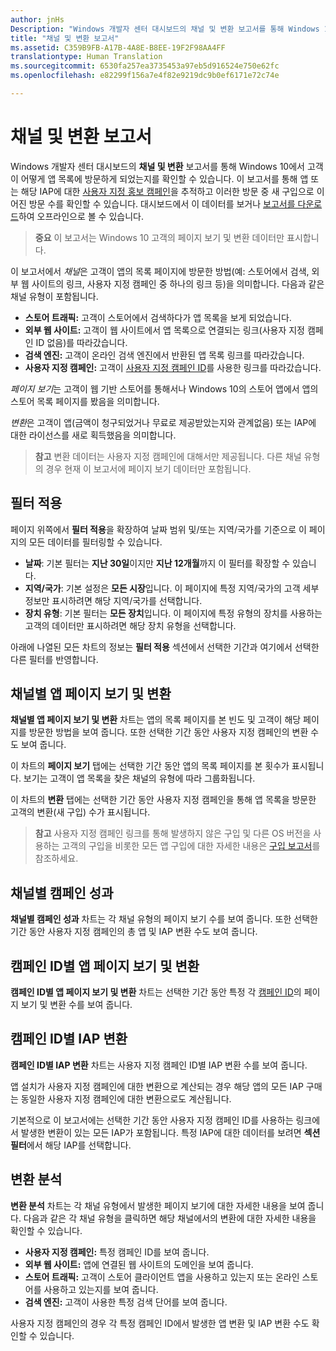 ```yaml
---
author: jnHs
Description: "Windows 개발자 센터 대시보드의 채널 및 변환 보고서를 통해 Windows 10에서 고객이 어떻게 앱 목록에 방문하게 되었는지를 확인할 수 있습니다."
title: "채널 및 변환 보고서"
ms.assetid: C359B9FB-A17B-4A8E-B8EE-19F2F98AA4FF
translationtype: Human Translation
ms.sourcegitcommit: 6530fa257ea3735453a97eb5d916524e750e62fc
ms.openlocfilehash: e82299f156a7e4f82e9219dc9b0ef6171e72c74e

---
```


# 채널 및 변환 보고서


Windows 개발자 센터 대시보드의 **채널 및 변환** 보고서를 통해 Windows 10에서 고객이 어떻게 앱 목록에 방문하게 되었는지를 확인할 수 있습니다. 이 보고서를 통해 앱 또는 해당 IAP에 대한 [사용자 지정 홍보 캠페인](create-a-custom-app-promotion-campaign.md)을 추적하고 이러한 방문 중 새 구입으로 이어진 방문 수를 확인할 수 있습니다. 대시보드에서 이 데이터를 보거나 [보고서를 다운로드](download-analytic-reports.md)하여 오프라인으로 볼 수 있습니다.

> **중요** 이 보고서는 Windows 10 고객의 페이지 보기 및 변환 데이터만 표시합니다.

 

이 보고서에서 *채널*은 고객이 앱의 목록 페이지에 방문한 방법(예: 스토어에서 검색, 외부 웹 사이트의 링크, 사용자 지정 캠페인 중 하나의 링크 등)을 의미합니다. 다음과 같은 채널 유형이 포함됩니다.

-   **스토어 트래픽:** 고객이 스토어에서 검색하다가 앱 목록을 보게 되었습니다.
-   **외부 웹 사이트:** 고객이 웹 사이트에서 앱 목록으로 연결되는 링크(사용자 지정 캠페인 ID 없음)를 따라갔습니다.
-   **검색 엔진:** 고객이 온라인 검색 엔진에서 반환된 앱 목록 링크를 따라갔습니다.
-   **사용자 지정 캠페인:** 고객이 [사용자 지정 캠페인 ID](create-a-custom-app-promotion-campaign.md)를 사용한 링크를 따라갔습니다.

*페이지 보기*는 고객이 웹 기반 스토어를 통해서나 Windows 10의 스토어 앱에서 앱의 스토어 목록 페이지를 봤음을 의미합니다.

*변환*은 고객이 앱(금액이 청구되었거나 무료로 제공받았는지와 관계없음) 또는 IAP에 대한 라이선스를 새로 획득했음을 의미합니다.

> **참고** 변환 데이터는 사용자 지정 캠페인에 대해서만 제공됩니다. 다른 채널 유형의 경우 현재 이 보고서에 페이지 보기 데이터만 포함됩니다.

 

## 필터 적용


페이지 위쪽에서 **필터 적용**을 확장하여 날짜 범위 및/또는 지역/국가를 기준으로 이 페이지의 모든 데이터를 필터링할 수 있습니다.

-   **날짜**: 기본 필터는 **지난 30일**이지만 **지난 12개월**까지 이 필터를 확장할 수 있습니다.
-   **지역/국가**: 기본 설정은 **모든 시장**입니다. 이 페이지에 특정 지역/국가의 고객 세부 정보만 표시하려면 해당 지역/국가를 선택합니다.
-   **장치 유형**: 기본 필터는 **모든 장치**입니다. 이 페이지에 특정 유형의 장치를 사용하는 고객의 데이터만 표시하려면 해당 장치 유형을 선택합니다.

아래에 나열된 모든 차트의 정보는 **필터 적용** 섹션에서 선택한 기간과 여기에서 선택한 다른 필터를 반영합니다.

## 채널별 앱 페이지 보기 및 변환


**채널별 앱 페이지 보기 및 변환** 차트는 앱의 목록 페이지를 본 빈도 및 고객이 해당 페이지를 방문한 방법을 보여 줍니다. 또한 선택한 기간 동안 사용자 지정 캠페인의 변환 수도 보여 줍니다.

이 차트의 **페이지 보기** 탭에는 선택한 기간 동안 앱의 목록 페이지를 본 횟수가 표시됩니다. 보기는 고객이 앱 목록을 찾은 채널의 유형에 따라 그룹화됩니다.

이 차트의 **변환** 탭에는 선택한 기간 동안 사용자 지정 캠페인을 통해 앱 목록을 방문한 고객의 변환(새 구입) 수가 표시됩니다.

> **참고** 사용자 지정 캠페인 링크를 통해 발생하지 않은 구입 및 다른 OS 버전을 사용하는 고객의 구입을 비롯한 모든 앱 구입에 대한 자세한 내용은 [구입 보고서](acquisitions-report.md)를 참조하세요.

 

## 채널별 캠페인 성과


**채널별 캠페인 성과** 차트는 각 채널 유형의 페이지 보기 수를 보여 줍니다. 또한 선택한 기간 동안 사용자 지정 캠페인의 총 앱 및 IAP 변환 수도 보여 줍니다.

## 캠페인 ID별 앱 페이지 보기 및 변환


**캠페인 ID별 앱 페이지 보기 및 변환** 차트는 선택한 기간 동안 특정 각 [캠페인 ID](create-a-custom-app-promotion-campaign.md)의 페이지 보기 및 변환 수를 보여 줍니다.

##  캠페인 ID별 IAP 변환


**캠페인 ID별 IAP 변환** 차트는 사용자 지정 캠페인 ID별 IAP 변환 수를 보여 줍니다.

앱 설치가 사용자 지정 캠페인에 대한 변환으로 계산되는 경우 해당 앱의 모든 IAP 구매는 동일한 사용자 지정 캠페인에 대한 변환으로도 계산됩니다.

기본적으로 이 보고서에는 선택한 기간 동안 사용자 지정 캠페인 ID를 사용하는 링크에서 발생한 변환이 있는 모든 IAP가 포함됩니다. 특정 IAP에 대한 데이터를 보려면 **섹션 필터**에서 해당 IAP를 선택합니다.

## 변환 분석


**변환 분석** 차트는 각 채널 유형에서 발생한 페이지 보기에 대한 자세한 내용을 보여 줍니다. 다음과 같은 각 채널 유형을 클릭하면 해당 채널에서의 변환에 대한 자세한 내용을 확인할 수 있습니다.

-   **사용자 지정 캠페인:** 특정 캠페인 ID를 보여 줍니다.
-   **외부 웹 사이트:** 앱에 연결된 웹 사이트의 도메인을 보여 줍니다.
-   **스토어 트래픽:** 고객이 스토어 클라이언트 앱을 사용하고 있는지 또는 온라인 스토어를 사용하고 있는지를 보여 줍니다.
-   **검색 엔진:** 고객이 사용한 특정 검색 단어를 보여 줍니다.

사용자 지정 캠페인의 경우 각 특정 캠페인 ID에서 발생한 앱 변환 및 IAP 변환 수도 확인할 수 있습니다.

 

 







<!--HONumber=Jun16_HO4-->


